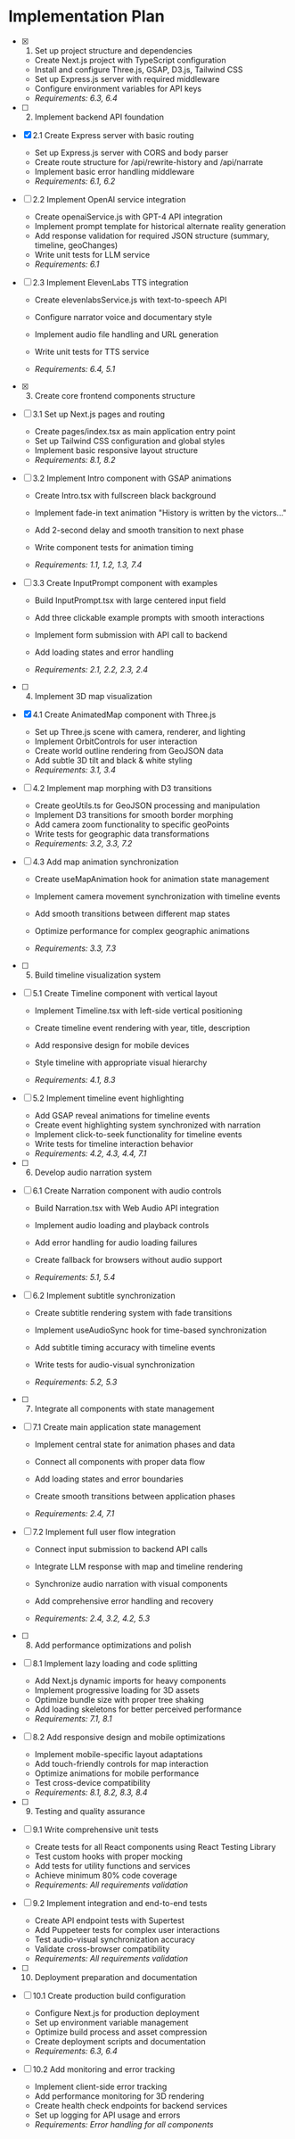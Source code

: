 # Implementation Plan

- [x] 1. Set up project structure and dependencies



  - Create Next.js project with TypeScript configuration
  - Install and configure Three.js, GSAP, D3.js, Tailwind CSS
  - Set up Express.js server with required middleware
  - Configure environment variables for API keys
  - _Requirements: 6.3, 6.4_




- [ ] 2. Implement backend API foundation
- [x] 2.1 Create Express server with basic routing


  - Set up Express.js server with CORS and body parser
  - Create route structure for /api/rewrite-history and /api/narrate
  - Implement basic error handling middleware
  - _Requirements: 6.1, 6.2_



- [ ] 2.2 Implement OpenAI service integration
  - Create openaiService.js with GPT-4 API integration
  - Implement prompt template for historical alternate reality generation
  - Add response validation for required JSON structure (summary, timeline, geoChanges)
  - Write unit tests for LLM service
  - _Requirements: 6.1_



- [ ] 2.3 Implement ElevenLabs TTS integration
  - Create elevenlabsService.js with text-to-speech API
  - Configure narrator voice and documentary style


  - Implement audio file handling and URL generation
  - Write unit tests for TTS service
  - _Requirements: 6.4, 5.1_

- [x] 3. Create core frontend components structure


- [ ] 3.1 Set up Next.js pages and routing
  - Create pages/index.tsx as main application entry point
  - Set up Tailwind CSS configuration and global styles
  - Implement basic responsive layout structure
  - _Requirements: 8.1, 8.2_



- [ ] 3.2 Implement Intro component with GSAP animations
  - Create Intro.tsx with fullscreen black background
  - Implement fade-in text animation "History is written by the victors..."
  - Add 2-second delay and smooth transition to next phase
  - Write component tests for animation timing


  - _Requirements: 1.1, 1.2, 1.3, 7.4_

- [ ] 3.3 Create InputPrompt component with examples
  - Build InputPrompt.tsx with large centered input field
  - Add three clickable example prompts with smooth interactions


  - Implement form submission with API call to backend
  - Add loading states and error handling
  - _Requirements: 2.1, 2.2, 2.3, 2.4_

- [ ] 4. Implement 3D map visualization
- [x] 4.1 Create AnimatedMap component with Three.js


  - Set up Three.js scene with camera, renderer, and lighting
  - Implement OrbitControls for user interaction
  - Create world outline rendering from GeoJSON data
  - Add subtle 3D tilt and black & white styling
  - _Requirements: 3.1, 3.4_


- [ ] 4.2 Implement map morphing with D3 transitions
  - Create geoUtils.ts for GeoJSON processing and manipulation
  - Implement D3 transitions for smooth border morphing
  - Add camera zoom functionality to specific geoPoints
  - Write tests for geographic data transformations
  - _Requirements: 3.2, 3.3, 7.2_



- [ ] 4.3 Add map animation synchronization
  - Create useMapAnimation hook for animation state management
  - Implement camera movement synchronization with timeline events
  - Add smooth transitions between different map states


  - Optimize performance for complex geographic animations
  - _Requirements: 3.3, 7.3_

- [ ] 5. Build timeline visualization system
- [ ] 5.1 Create Timeline component with vertical layout
  - Implement Timeline.tsx with left-side vertical positioning


  - Create timeline event rendering with year, title, description
  - Add responsive design for mobile devices
  - Style timeline with appropriate visual hierarchy
  - _Requirements: 4.1, 8.3_



- [ ] 5.2 Implement timeline event highlighting
  - Add GSAP reveal animations for timeline events
  - Create event highlighting system synchronized with narration
  - Implement click-to-seek functionality for timeline events
  - Write tests for timeline interaction behavior
  - _Requirements: 4.2, 4.3, 4.4, 7.1_



- [ ] 6. Develop audio narration system
- [ ] 6.1 Create Narration component with audio controls
  - Build Narration.tsx with Web Audio API integration
  - Implement audio loading and playback controls


  - Add error handling for audio loading failures
  - Create fallback for browsers without audio support
  - _Requirements: 5.1, 5.4_

- [ ] 6.2 Implement subtitle synchronization
  - Create subtitle rendering system with fade transitions


  - Implement useAudioSync hook for time-based synchronization
  - Add subtitle timing accuracy with timeline events
  - Write tests for audio-visual synchronization
  - _Requirements: 5.2, 5.3_



- [ ] 7. Integrate all components with state management
- [ ] 7.1 Create main application state management
  - Implement central state for animation phases and data
  - Connect all components with proper data flow
  - Add loading states and error boundaries
  - Create smooth transitions between application phases


  - _Requirements: 2.4, 7.1_

- [ ] 7.2 Implement full user flow integration
  - Connect input submission to backend API calls
  - Integrate LLM response with map and timeline rendering



  - Synchronize audio narration with visual components
  - Add comprehensive error handling and recovery
  - _Requirements: 2.4, 3.2, 4.2, 5.3_

- [ ] 8. Add performance optimizations and polish
- [ ] 8.1 Implement lazy loading and code splitting
  - Add Next.js dynamic imports for heavy components
  - Implement progressive loading for 3D assets
  - Optimize bundle size with proper tree shaking
  - Add loading skeletons for better perceived performance
  - _Requirements: 7.1, 8.1_

- [ ] 8.2 Add responsive design and mobile optimizations
  - Implement mobile-specific layout adaptations
  - Add touch-friendly controls for map interaction
  - Optimize animations for mobile performance
  - Test cross-device compatibility
  - _Requirements: 8.1, 8.2, 8.3, 8.4_

- [ ] 9. Testing and quality assurance
- [ ] 9.1 Write comprehensive unit tests
  - Create tests for all React components using React Testing Library
  - Test custom hooks with proper mocking
  - Add tests for utility functions and services
  - Achieve minimum 80% code coverage
  - _Requirements: All requirements validation_

- [ ] 9.2 Implement integration and end-to-end tests
  - Create API endpoint tests with Supertest
  - Add Puppeteer tests for complex user interactions
  - Test audio-visual synchronization accuracy
  - Validate cross-browser compatibility
  - _Requirements: All requirements validation_

- [ ] 10. Deployment preparation and documentation
- [ ] 10.1 Create production build configuration
  - Configure Next.js for production deployment
  - Set up environment variable management
  - Optimize build process and asset compression
  - Create deployment scripts and documentation
  - _Requirements: 6.3, 6.4_

- [ ] 10.2 Add monitoring and error tracking
  - Implement client-side error tracking
  - Add performance monitoring for 3D rendering
  - Create health check endpoints for backend services
  - Set up logging for API usage and errors
  - _Requirements: Error handling for all components_